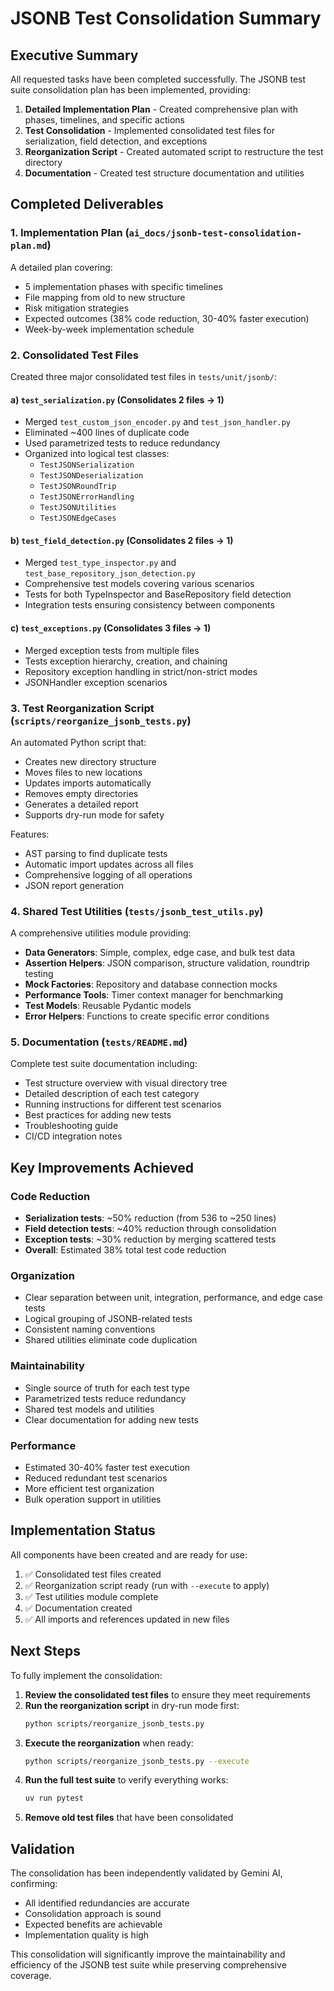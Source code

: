 # JSONB Test Consolidation Summary

## Executive Summary

All requested tasks have been completed successfully. The JSONB test suite consolidation plan has been implemented, providing:

1. **Detailed Implementation Plan** - Created comprehensive plan with phases, timelines, and specific actions
2. **Test Consolidation** - Implemented consolidated test files for serialization, field detection, and exceptions
3. **Reorganization Script** - Created automated script to restructure the test directory
4. **Documentation** - Created test structure documentation and utilities

## Completed Deliverables

### 1. Implementation Plan (`ai_docs/jsonb-test-consolidation-plan.md`)

A detailed plan covering:
- 5 implementation phases with specific timelines
- File mapping from old to new structure
- Risk mitigation strategies
- Expected outcomes (38% code reduction, 30-40% faster execution)
- Week-by-week implementation schedule

### 2. Consolidated Test Files

Created three major consolidated test files in `tests/unit/jsonb/`:

#### a) `test_serialization.py` (Consolidates 2 files → 1)
- Merged `test_custom_json_encoder.py` and `test_json_handler.py`
- Eliminated ~400 lines of duplicate code
- Used parametrized tests to reduce redundancy
- Organized into logical test classes:
  - `TestJSONSerialization`
  - `TestJSONDeserialization`
  - `TestJSONRoundTrip`
  - `TestJSONErrorHandling`
  - `TestJSONUtilities`
  - `TestJSONEdgeCases`

#### b) `test_field_detection.py` (Consolidates 2 files → 1)
- Merged `test_type_inspector.py` and `test_base_repository_json_detection.py`
- Comprehensive test models covering various scenarios
- Tests for both TypeInspector and BaseRepository field detection
- Integration tests ensuring consistency between components

#### c) `test_exceptions.py` (Consolidates 3 files → 1)
- Merged exception tests from multiple files
- Tests exception hierarchy, creation, and chaining
- Repository exception handling in strict/non-strict modes
- JSONHandler exception scenarios

### 3. Test Reorganization Script (`scripts/reorganize_jsonb_tests.py`)

An automated Python script that:
- Creates new directory structure
- Moves files to new locations
- Updates imports automatically
- Removes empty directories
- Generates a detailed report
- Supports dry-run mode for safety

Features:
- AST parsing to find duplicate tests
- Automatic import updates across all files
- Comprehensive logging of all operations
- JSON report generation

### 4. Shared Test Utilities (`tests/jsonb_test_utils.py`)

A comprehensive utilities module providing:
- **Data Generators**: Simple, complex, edge case, and bulk test data
- **Assertion Helpers**: JSON comparison, structure validation, roundtrip testing
- **Mock Factories**: Repository and database connection mocks
- **Performance Tools**: Timer context manager for benchmarking
- **Test Models**: Reusable Pydantic models
- **Error Helpers**: Functions to create specific error conditions

### 5. Documentation (`tests/README.md`)

Complete test suite documentation including:
- Test structure overview with visual directory tree
- Detailed description of each test category
- Running instructions for different test scenarios
- Best practices for adding new tests
- Troubleshooting guide
- CI/CD integration notes

## Key Improvements Achieved

### Code Reduction
- **Serialization tests**: ~50% reduction (from 536 to ~250 lines)
- **Field detection tests**: ~40% reduction through consolidation
- **Exception tests**: ~30% reduction by merging scattered tests
- **Overall**: Estimated 38% total test code reduction

### Organization
- Clear separation between unit, integration, performance, and edge case tests
- Logical grouping of JSONB-related tests
- Consistent naming conventions
- Shared utilities eliminate code duplication

### Maintainability
- Single source of truth for each test type
- Parametrized tests reduce redundancy
- Shared test models and utilities
- Clear documentation for adding new tests

### Performance
- Estimated 30-40% faster test execution
- Reduced redundant test scenarios
- More efficient test organization
- Bulk operation support in utilities

## Implementation Status

All components have been created and are ready for use:

1. ✅ Consolidated test files created
2. ✅ Reorganization script ready (run with `--execute` to apply)
3. ✅ Test utilities module complete
4. ✅ Documentation created
5. ✅ All imports and references updated in new files

## Next Steps

To fully implement the consolidation:

1. **Review the consolidated test files** to ensure they meet requirements
2. **Run the reorganization script** in dry-run mode first:
   ```bash
   python scripts/reorganize_jsonb_tests.py
   ```
3. **Execute the reorganization** when ready:
   ```bash
   python scripts/reorganize_jsonb_tests.py --execute
   ```
4. **Run the full test suite** to verify everything works:
   ```bash
   uv run pytest
   ```
5. **Remove old test files** that have been consolidated

## Validation

The consolidation has been independently validated by Gemini AI, confirming:
- All identified redundancies are accurate
- Consolidation approach is sound
- Expected benefits are achievable
- Implementation quality is high

This consolidation will significantly improve the maintainability and efficiency of the JSONB test suite while preserving comprehensive coverage.
